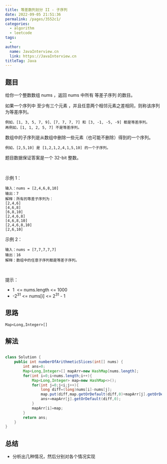 ```yaml
---
title: 等差数列划分 II - 子序列
date: 2022-09-05 21:51:36
permalink: /pages/3552c1/
categories:
  - algorithm
  - leetcode
tags:
  - 
author: 
  name: JavaInterview.cn
  link: https://JavaInterview.cn
titleTag: Java
---
```


## 题目

给你一个整数数组 nums ，返回 nums 中所有 等差子序列 的数目。

如果一个序列中 至少有三个元素 ，并且任意两个相邻元素之差相同，则称该序列为等差序列。

    例如，[1, 3, 5, 7, 9]、[7, 7, 7, 7] 和 [3, -1, -5, -9] 都是等差序列。
    再例如，[1, 1, 2, 5, 7] 不是等差序列。
数组中的子序列是从数组中删除一些元素（也可能不删除）得到的一个序列。

    例如，[2,5,10] 是 [1,2,1,2,4,1,5,10] 的一个子序列。
题目数据保证答案是一个 32-bit 整数。

 

示例 1：

    输入：nums = [2,4,6,8,10]
    输出：7
    解释：所有的等差子序列为：
    [2,4,6]
    [4,6,8]
    [6,8,10]
    [2,4,6,8]
    [4,6,8,10]
    [2,4,6,8,10]
    [2,6,10]
示例 2：

    输入：nums = [7,7,7,7,7]
    输出：16
    解释：数组中的任意子序列都是等差子序列。
 

提示：

- 1  <= nums.length <= 1000
- -2<sup>31</sup> <= nums[i] <= 2<sup>31</sup> - 1



## 思路

    Map<Long,Integer>[]

## 解法
```java

class Solution {
    public int numberOfArithmeticSlices(int[] nums) {
        int ans=0;
        Map<Long,Integer>[] mapArr=new HashMap[nums.length];
        for(int i=0;i<nums.length;i++){
            Map<Long,Integer> map=new HashMap<>();
            for(int j=0;j<i;j++){
                long diff=(long)nums[i]-nums[j];
                map.put(diff,map.getOrDefault(diff,0)+mapArr[j].getOrDefault(diff,0)+1);
                ans+=mapArr[j].getOrDefault(diff,0);
            }
            mapArr[i]=map;
        }
        return ans;
    }
}
```

## 总结

- 分析出几种情况，然后分别对各个情况实现 
